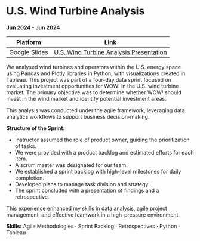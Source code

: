 # U.S. Wind Turbine Analysis

**Jun 2024 - Jun 2024**

| Platform     | Link                                                                                                                                  |
|--------------|---------------------------------------------------------------------------------------------------------------------------------------|
| Google Slides | [U.S. Wind Turbine Analysis Presentation](https://docs.google.com/presentation/d/1dMXvnqeiHUzqBP3hqExM8Gnw40VeYkr0/edit#slide=id.p1)  |

We analysed wind turbines and operators within the U.S. energy space using Pandas and Plotly libraries in Python, with visualizations created in Tableau. This project was part of a four-day data sprint focused on evaluating investment opportunities for WOW! in the U.S. wind turbine market. The primary objective was to determine whether WOW! should invest in the wind market and identify potential investment areas.

This analysis was conducted under the agile framework, leveraging data analytics workflows to support business decision-making.

**Structure of the Sprint:**

- Instructor assumed the role of product owner, guiding the prioritization of tasks.
- We were provided with a product backlog and estimated efforts for each item.
- A scrum master was designated for our team.
- We established a sprint backlog with high-level milestones for daily completion.
- Developed plans to manage task division and strategy.
- The sprint concluded with a presentation of findings and a retrospective.

This experience enhanced my skills in data analysis, agile project management, and effective teamwork in a high-pressure environment.

**Skills:** Agile Methodologies · Sprint Backlog · Retrospectives · Python · Tableau


